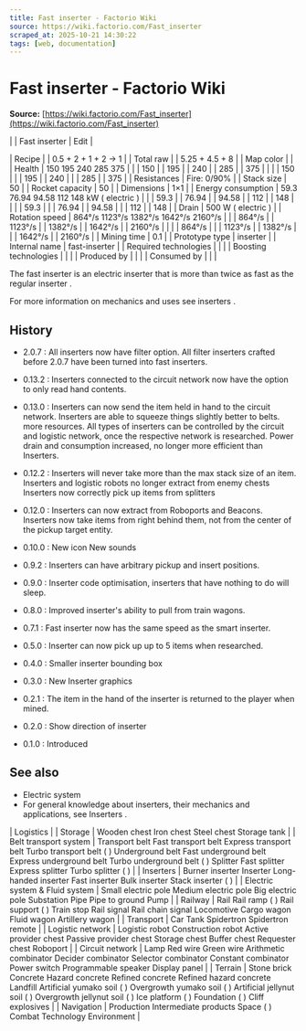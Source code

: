 ```yaml
---
title: Fast inserter - Factorio Wiki
source: https://wiki.factorio.com/Fast_inserter
scraped_at: 2025-10-21 14:30:22
tags: [web, documentation]
---
```


# Fast inserter - Factorio Wiki

**Source:** [https://wiki.factorio.com/Fast_inserter](https://wiki.factorio.com/Fast_inserter)


|  | Fast inserter | Edit |

| Recipe |
| 0.5 + 2 + 1 + 2 → 1 |
| Total raw |
| 5.25 + 4.5 + 8 |
| Map color |  |
| Health | 150 195 240 285 375 |  |  | 150 |  | 195 |  | 240 |  | 285 |  | 375 |
|  |  | 150 |
|  | 195 |  | 240 |
|  | 285 |  | 375 |
| Resistances | Fire: 0/90% |
| Stack size | 50 |
| Rocket capacity | 50 |
| Dimensions | 1×1 |
| Energy consumption | 59.3 76.94 94.58 112 148 kW ( electric ) |  |  | 59.3 |  | 76.94 |  | 94.58 |  | 112 |  | 148 |
|  |  | 59.3 |
|  | 76.94 |  | 94.58 |
|  | 112 |  | 148 |
| Drain | 500 W ( electric ) |
| Rotation speed | 864°/s 1123°/s 1382°/s 1642°/s 2160°/s |  |  | 864°/s |  | 1123°/s |  | 1382°/s |  | 1642°/s |  | 2160°/s |
|  |  | 864°/s |
|  | 1123°/s |  | 1382°/s |
|  | 1642°/s |  | 2160°/s |
| Mining time | 0.1 |
| Prototype type | inserter |
| Internal name | fast-inserter |
| Required technologies |
|  |
| Boosting technologies |
|  |
| Produced by |
|  |
| Consumed by |
|  |

The fast inserter is an electric inserter that is more than twice as fast as the regular inserter .

For more information on mechanics and uses see inserters .

## History

- 2.0.7 : All inserters now have filter option. All filter inserters crafted before 2.0.7 have been turned into fast inserters.

- 0.13.2 : Inserters connected to the circuit network now have the option to only read hand contents.

- 0.13.0 : Inserters can now send the item held in hand to the circuit network. Inserters are able to squeeze things slightly better to belts. more resources. All types of inserters can be controlled by the circuit and logistic network, once the respective network is researched. Power drain and consumption increased, no longer more efficient than Inserters.

- 0.12.2 : Inserters will never take more than the max stack size of an item. Inserters and logistic robots no longer extract from enemy chests Inserters now correctly pick up items from splitters

- 0.12.0 : Inserters can now extract from Roboports and Beacons. Inserters now take items from right behind them, not from the center of the pickup target entity.

- 0.10.0 : New icon New sounds

- 0.9.2 : Inserters can have arbitrary pickup and insert positions.

- 0.9.0 : Inserter code optimisation, inserters that have nothing to do will sleep.

- 0.8.0 : Improved inserter's ability to pull from train wagons.

- 0.7.1 : Fast inserter now has the same speed as the smart inserter.

- 0.5.0 : Inserter can now pick up up to 5 items when researched.

- 0.4.0 : Smaller inserter bounding box

- 0.3.0 : New Inserter graphics

- 0.2.1 : The item in the hand of the inserter is returned to the player when mined.

- 0.2.0 : Show direction of inserter

- 0.1.0 : Introduced

## See also

- Electric system
- For general knowledge about inserters, their mechanics and applications, see Inserters .

| Logistics |
| Storage | Wooden chest Iron chest Steel chest Storage tank |
| Belt transport system | Transport belt Fast transport belt Express transport belt Turbo transport belt ( ) Underground belt Fast underground belt Express underground belt Turbo underground belt ( ) Splitter Fast splitter Express splitter Turbo splitter ( ) |
| Inserters | Burner inserter Inserter Long-handed inserter Fast inserter Bulk inserter Stack inserter ( ) |
| Electric system & Fluid system | Small electric pole Medium electric pole Big electric pole Substation Pipe Pipe to ground Pump |
| Railway | Rail Rail ramp ( ) Rail support ( ) Train stop Rail signal Rail chain signal Locomotive Cargo wagon Fluid wagon Artillery wagon |
| Transport | Car Tank Spidertron Spidertron remote |
| Logistic network | Logistic robot Construction robot Active provider chest Passive provider chest Storage chest Buffer chest Requester chest Roboport |
| Circuit network | Lamp Red wire Green wire Arithmetic combinator Decider combinator Selector combinator Constant combinator Power switch Programmable speaker Display panel |
| Terrain | Stone brick Concrete Hazard concrete Refined concrete Refined hazard concrete Landfill Artificial yumako soil ( ) Overgrowth yumako soil ( ) Artificial jellynut soil ( ) Overgrowth jellynut soil ( ) Ice platform ( ) Foundation ( ) Cliff explosives |
| Navigation | Production Intermediate products Space ( ) Combat Technology Environment |

